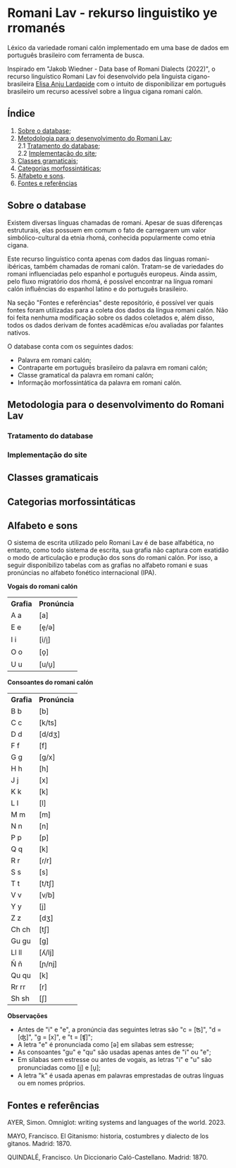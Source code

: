 # Romani Lav - rekurso linguistiko ye rromanés
Léxico da variedade romani calón implementado em uma base de dados em português brasileiro com ferramenta de busca.

Inspirado em "Jakob Wiedner - Data base of Romani Dialects (2022)", o recurso linguístico Romani Lav foi desenvolvido pela linguista cigano-brasileira <a href="https://lisanju.github.io">Elisa Anju Lardapide</a> com o intuito de disponibilizar em português brasileiro um recurso acessível sobre a língua cigana romani calón.

## Índice

1. [Sobre o database](https://github.com/Lisanju/romani-lav/tree/main#sobre-o-database);
2. [Metodologia para o desenvolvimento do Romani Lav](https://github.com/Lisanju/romani-lav/tree/main#metodologia-para-o-desenvolvimento-do-romani-lav);<br>
   2.1 [Tratamento do database](https://github.com/Lisanju/romani-lav/tree/main#tratamento-do-database);<br>
   2.2 [Implementação do site](https://github.com/Lisanju/romani-lav/tree/main#implementação-do-site);
4. [Classes gramaticais](https://github.com/Lisanju/romani-lav/tree/main#classes-gramaticais);
5. [Categorias morfossintáticas](https://github.com/Lisanju/romani-lav/tree/main#categorias-morfossintáticas);
6. [Alfabeto e sons](https://github.com/Lisanju/romani-lav/tree/main#alfabeto-e-sons).
7. [Fontes e referências](https://github.com/Lisanju/romani-lav/tree/main#fontes-e-referências)

## Sobre o database
Existem diversas línguas chamadas de romani. Apesar de suas diferenças estruturais, elas possuem em comum o fato de carregarem um valor simbólico-cultural da etnia rhomá, conhecida popularmente como etnia cigana.

Este recurso linguístico conta apenas com dados das línguas romani-ibéricas, também chamadas de romani calón. Tratam-se de variedades do romani influenciadas pelo espanhol e português europeus. Ainda assim, pelo fluxo migratório dos rhomá, é possível encontrar na língua romani calón influências do espanhol latino e do português brasileiro.

Na seção "Fontes e referências" deste repositório, é possível ver quais fontes foram utilizadas para a coleta dos dados da língua romani calón. Não foi feita nenhuma modificação sobre os dados coletados e, além disso, todos os dados derivam de fontes acadêmicas e/ou avaliadas por falantes nativos.

O database conta com os seguintes dados:
- Palavra em romani calón;
- Contraparte em português brasileiro da palavra em romani calón;
- Classe gramatical da palavra em romani calón;
- Informação morfossintática da palavra em romani calón.

## Metodologia para o desenvolvimento do Romani Lav

### Tratamento do database

### Implementação do site

## Classes gramaticais

## Categorias morfossintáticas

## Alfabeto e sons
O sistema de escrita utilizado pelo Romani Lav é de base alfabética, no entanto, como todo sistema de escrita, sua grafia não captura com exatidão o modo de articulação e produção dos sons do romani calón. Por isso, a seguir disponibilizo tabelas com as grafias no alfabeto romani e suas pronúncias no alfabeto fonético internacional (IPA).

**Vogais do romani calón**
<table>
  <tr>
    <th>Grafia</th>
    <th>Pronúncia</th>
  </tr>
  <tr>
    <td>A a</td>
    <td>[a]</td>
  </tr>
  <tr>
    <td>E e</td>
    <td>[e̝/ə]</td>
  </tr>
  <tr>
    <td>I i</td>
    <td>[i/i̯]</td>
  </tr>
  <tr>
    <td>O o</td>
    <td>[o̞]</td>
  </tr>
  <tr>
    <td>U u</td>
    <td>[u/u̯]</td>
  </tr>
</table>

**Consoantes do romani calón**
<table>
  <tr>
    <th>Grafia</th>
    <th>Pronúncia</th>
  </tr>
  <tr>
    <td>B b</td>
    <td>[b]</td>
  </tr>
  <tr>
    <td>C c</td>
    <td>[k/ts]</td>
  </tr>
  <tr>
    <td>D d</td>
    <td>[d/dʒ]</td>
  </tr>
  <tr>
    <td>F f</td>
    <td>[f]</td>
  </tr>
  <tr>
    <td>G g</td>
    <td>[g/x]</td>
  </tr>
  <tr>
    <td>H h</td>
    <td>[h]</td>
  </tr>
  <tr>
    <td>J j</td>
    <td>[x]</td>
  </tr>
  <tr>
    <td>K k</td>
    <td>[k]</td>
  </tr>
  <tr>
    <td>L l</td>
    <td>[l]</td>
  </tr>
  <tr>
    <td>M m</td>
    <td>[m]</td>
  </tr>
  <tr>
    <td>N n</td>
    <td>[n]</td>
  </tr>
  <tr>
    <td>P p</td>
    <td>[p]</td>
  </tr>
  <tr>
    <td>Q q</td>
    <td>[k]</td>
  </tr>
  <tr>
    <td>R r</td>
    <td>[ɾ/r]</td>
  </tr>
  <tr>
    <td>S s</td>
    <td>[s]</td>
  </tr>
  <tr>
    <td>T t</td>
    <td>[t/tʃ]</td>
  </tr>
  <tr>
    <td>V v</td>
    <td>[v/b]</td>
  </tr>
  <tr>
    <td>Y y</td>
    <td>[j]</td>
  </tr>
  <tr>
    <td>Z z</td>
    <td>[dʒ]</td>
  </tr>
  <tr>
    <td>Ch ch</td>
    <td>[tʃ]</td>
  </tr>
  <tr>
    <td>Gu gu</td>
    <td>[g]</td>
  </tr>
  <tr>
    <td>Ll ll</td>
    <td>[ʎ/lj]</td>
  </tr>
  <tr>
    <td>Ñ ñ</td>
    <td>[ɲ/nj]</td>
  </tr>
  <tr>
    <td>Qu qu</td>
    <td>[k]</td>
  </tr>
  <tr>
    <td>Rr rr</td>
    <td>[r]</td>
  </tr>
  <tr>
    <td>Sh sh</td>
    <td>[ʃ]</td>
  </tr>
</table>

**Observações**
- Antes de "i" e "e", a pronúncia das seguintes letras são "c = [ʦ]", "d = [ʤ]", "g = [x]", e "t = [ʧ]";
- A letra "e" é pronunciada como [ə] em sílabas sem estresse;
- As consoantes "gu" e "qu" são usadas apenas antes de "i" ou "e";
- Em sílabas sem estresse ou antes de vogais, as letras "i" e "u" são pronunciadas como [i̯] e [u̯];
- A letra "k" é usada apenas em palavras emprestadas de outras línguas ou em nomes próprios.

## Fontes e referências

AYER, Simon. Omniglot: writing systems and languages of the world. 2023.

MAYO, Francisco. El Gitanismo: historia, costumbres y dialecto de los gitanos. Madrid: 1870.

QUINDALÉ, Francisco. Un Diccionario Caló-Castellano. Madrid: 1870.
